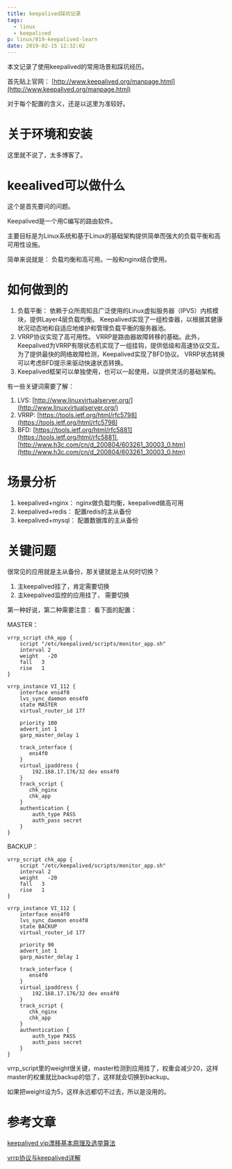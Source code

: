 ```yaml
---
title: keepalived踩坑记录
tags:
  - linux
  - keepalived
p: linux/019-keepalived-learn
date: 2019-02-15 12:32:02
---
```


本文记录了使用keepalived的常用场景和踩坑经历。

首先贴上官网： [http://www.keepalived.org/manpage.html](http://www.keepalived.org/manpage.html)

对于每个配置的含义，还是以这里为准较好。

# 关于环境和安装
这里就不说了，太多博客了。

# keealived可以做什么
这个是首先要问的问题。

Keepalived是一个用C编写的路由软件。

主要目标是为Linux系统和基于Linux的基础架构提供简单而强大的负载平衡和高可用性设施。

简单来说就是： 负载均衡和高可用。一般和nginx结合使用。

# 如何做到的
1. 负载平衡： 依赖于众所周知且广泛使用的Linux虚拟服务器（IPVS）内核模块，提供Layer4层负载均衡。 Keepalived实现了一组检查器，以根据其健康状况动态地和自适应地维护和管理负载平衡的服务器池。
2. VRRP协议实现了高可用性。 VRRP是路由器故障转移的基础。此外，Keepalived为VRRP有限状态机实现了一组挂钩，提供低级和高速协议交互。为了提供最快的网络故障检测，Keepalived实现了BFD协议。 VRRP状态转换可以考虑BFD提示来驱动快速状态转换。 
3. Keepalived框架可以单独使用，也可以一起使用，以提供灵活的基础架构。

有一些关键词需要了解：

1. LVS: [http://www.linuxvirtualserver.org/](http://www.linuxvirtualserver.org/)
2. VRRP: [https://tools.ietf.org/html/rfc5798](https://tools.ietf.org/html/rfc5798)
3. BFD: [https://tools.ietf.org/html/rfc5881](https://tools.ietf.org/html/rfc5881), [http://www.h3c.com/cn/d_200804/603261_30003_0.htm](http://www.h3c.com/cn/d_200804/603261_30003_0.htm)

# 场景分析
1. keepalived+nginx： nginx做负载均衡，keepalived做高可用
2. keepalived+redis： 配置redis的主从备份
3. keepalived+mysql： 配置数据库的主从备份

# 关键问题
很常见的应用就是主从备份，那关键就是主从何时切换？

1. 主keepalived挂了，肯定需要切换
2. 主keepalived监控的应用挂了， 需要切换

第一种好说，第二种需要注意： 看下面的配置：

MASTER：
```shell
vrrp_script chk_app {
    script "/etc/keepalived/scripts/monitor_app.sh"
    interval 2
    weight   -20
    fall   3
    rise   1
}

vrrp_instance VI_112 {
    interface ens4f0
    lvs_sync_daemon ens4f0
    state MASTER 
    virtual_router_id 177 

    priority 100
    advert_int 1
    garp_master_delay 1

    track_interface {
       ens4f0 
    }
    virtual_ipaddress {
        192.168.17.176/32 dev ens4f0 
    }
    track_script {
       chk_nginx
       chk_app
    }
    authentication {
        auth_type PASS
        auth_pass secret
    }
}
```
BACKUP：
```shell
vrrp_script chk_app {
    script "/etc/keepalived/scripts/monitor_app.sh"
    interval 2
    weight   -20
    fall   3
    rise   1
}

vrrp_instance VI_112 {
    interface ens4f0
    lvs_sync_daemon ens4f0
    state BACKUP 
    virtual_router_id 177 

    priority 90
    advert_int 1
    garp_master_delay 1

    track_interface {
       ens4f0 
    }
    virtual_ipaddress {
        192.168.17.176/32 dev ens4f0 
    }
    track_script {
       chk_nginx
       chk_app
    }
    authentication {
        auth_type PASS
        auth_pass secret
    }
}
```
vrrp_script里的weight很关键，master检测到应用挂了，权重会减少20，这样master的权重就比backup的低了，这样就会切换到backup。

如果把weight设为5，这样永远都切不过去，所以是没用的。


# 参考文章
[keepalived vip漂移基本原理及选举算法](https://www.cnblogs.com/pangguoping/p/5721517.html)

[vrrp协议与keepalived详解](http://blog.51cto.com/xiexiaojun/1718990)